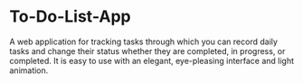 # To-Do-List-App
A web application for tracking tasks through which you can record daily tasks and change their status whether they are completed, in progress, or completed. It is easy to use with an elegant, eye-pleasing interface and light animation. 
